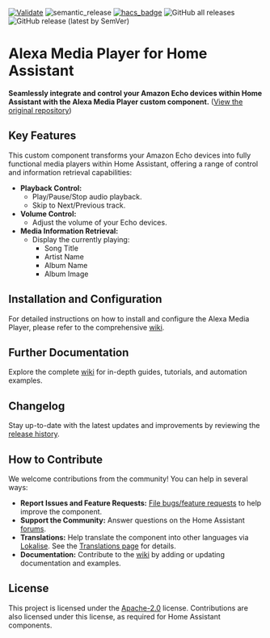 [![Validate](https://github.com/alandtse/alexa_media_player/actions/workflows/validate.yaml/badge.svg)](https://github.com/alandtse/alexa_media_player/actions/workflows/validate.yaml)
![semantic_release](https://github.com/alandtse/alexa_media_player/workflows/semantic_release/badge.svg)
[![hacs_badge](https://img.shields.io/badge/HACS-Default-orange.svg)](https://github.com/hacs/integration)
![GitHub all releases](https://img.shields.io/github/downloads/alandtse/alexa_media_player/total)
![GitHub release (latest by SemVer)](https://img.shields.io/github/downloads/alandtse/alexa_media_player/latest/total)

# Alexa Media Player for Home Assistant

**Seamlessly integrate and control your Amazon Echo devices within Home Assistant with the Alexa Media Player custom component.**  ([View the original repository](https://github.com/alandtse/alexa_media_player))

## Key Features

This custom component transforms your Amazon Echo devices into fully functional media players within Home Assistant, offering a range of control and information retrieval capabilities:

*   **Playback Control:**
    *   Play/Pause/Stop audio playback.
    *   Skip to Next/Previous track.
*   **Volume Control:**
    *   Adjust the volume of your Echo devices.
*   **Media Information Retrieval:**
    *   Display the currently playing:
        *   Song Title
        *   Artist Name
        *   Album Name
        *   Album Image

## Installation and Configuration

For detailed instructions on how to install and configure the Alexa Media Player, please refer to the comprehensive [wiki](https://github.com/alandtse/alexa_media_player/wiki/Configuration).

## Further Documentation

Explore the complete [wiki](https://github.com/alandtse/alexa_media_player/wiki) for in-depth guides, tutorials, and automation examples.

## Changelog

Stay up-to-date with the latest updates and improvements by reviewing the [release history](https://github.com/alandtse/alexa_media_player/releases).

## How to Contribute

We welcome contributions from the community!  You can help in several ways:

*   **Report Issues and Feature Requests:**  [File bugs/feature requests](https://github.com/alandtse/alexa_media_player/issues) to help improve the component.
*   **Support the Community:**  Answer questions on the Home Assistant [forums](https://community.home-assistant.io/t/echo-devices-alexa-as-media-player-testers-needed/58639).
*   **Translations:**  Help translate the component into other languages via [Lokalise](https://app.lokalise.com/project/465185555eee18dd537ca6.39714580/). See the [Translations page](https://github.com/alandtse/alexa_media_player/wiki/Translations) for details.
*   **Documentation:**  Contribute to the [wiki](https://github.com/alandtse/alexa_media_player/wiki) by adding or updating documentation and examples.

## License

This project is licensed under the [Apache-2.0](LICENSE) license. Contributions are also licensed under this license, as required for Home Assistant components.